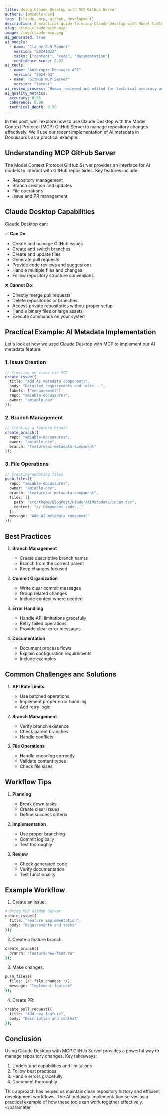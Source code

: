 ```yaml
---
title: Using Claude Desktop with MCP GitHub Server
authors: [amiable-dev]
tags: [claude, mcp, github, development]
description: A practical guide to using Claude Desktop with Model Context Protocol GitHub Server for repository management
slug: using-claude-with-mcp
image: /img/claude-mcp.png
ai_generated: true
ai_models: 
  - name: "Claude 3.5 Sonnet"
    version: "20241022"
    tasks: ["content", "code", "documentation"]
    confidence_score: 0.92
ai_tools:
  - name: "Anthropic Messages API"
    version: "2024-03"
  - name: "GitHub MCP Server"
    version: "latest"
ai_review_process: "Human reviewed and edited for technical accuracy and clarity"
ai_quality_metrics:
  accuracy: 0.95
  coherence: 0.98
  technical_depth: 0.90
---
```


In this post, we'll explore how to use Claude Desktop with the Model Context Protocol (MCP) GitHub Server to manage repository changes effectively. We'll use our recent implementation of AI metadata in Docusaurus as a practical example.

<!--truncate-->

## Understanding MCP GitHub Server

The Model Context Protocol GitHub Server provides an interface for AI models to interact with GitHub repositories. Key features include:

- Repository management
- Branch creation and updates
- File operations
- Issue and PR management

## Claude Desktop Capabilities

Claude Desktop can:

✅ **Can Do**:
- Create and manage GitHub issues
- Create and switch branches
- Create and update files
- Generate pull requests
- Provide code reviews and suggestions
- Handle multiple files and changes
- Follow repository structure conventions

❌ **Cannot Do**:
- Directly merge pull requests
- Delete repositories or branches
- Access private repositories without proper setup
- Handle binary files or large assets
- Execute commands on your system

## Practical Example: AI Metadata Implementation

Let's look at how we used Claude Desktop with MCP to implement our AI metadata feature:

### 1. Issue Creation

```typescript
// Creating an issue via MCP
create_issue({
  title: "Add AI metadata components",
  body: "Detailed requirements and tasks...",
  labels: ["enhancement"],
  repo: "amiable-docusaurus",
  owner: "amiable-dev"
});
```

### 2. Branch Management

```typescript
// Creating a feature branch
create_branch({
  repo: "amiable-docusaurus",
  owner: "amiable-dev",
  branch: "feature/ai-metadata-component"
});
```

### 3. File Operations

```typescript
// Creating/updating files
push_files({
  repo: "amiable-docusaurus",
  owner: "amiable-dev",
  branch: "feature/ai-metadata-component",
  files: [{
    path: "src/theme/BlogPost/Header/AIMetadata/index.tsx",
    content: "// Component code..."
  }],
  message: "Add AI metadata component"
});
```

## Best Practices

1. **Branch Management**
   - Create descriptive branch names
   - Branch from the correct parent
   - Keep changes focused

2. **Commit Organization**
   - Write clear commit messages
   - Group related changes
   - Include context where needed

3. **Error Handling**
   - Handle API limitations gracefully
   - Retry failed operations
   - Provide clear error messages

4. **Documentation**
   - Document process flows
   - Explain configuration requirements
   - Include examples

## Common Challenges and Solutions

1. **API Rate Limits**
   - Use batched operations
   - Implement proper error handling
   - Add retry logic

2. **Branch Management**
   - Verify branch existence
   - Check parent branches
   - Handle conflicts

3. **File Operations**
   - Handle encoding correctly
   - Validate content types
   - Check file sizes

## Workflow Tips

1. **Planning**
   - Break down tasks
   - Create clear issues
   - Define success criteria

2. **Implementation**
   - Use proper branching
   - Commit logically
   - Test thoroughly

3. **Review**
   - Check generated code
   - Verify documentation
   - Test functionality

## Example Workflow

1. Create an issue:
```bash
# Using MCP GitHub Server
create_issue({
  title: "Feature implementation",
  body: "Requirements and tasks"
});
```

2. Create a feature branch:
```bash
create_branch({
  branch: "feature/new-feature"
});
```

3. Make changes:
```bash
push_files({
  files: [/* file changes */],
  message: "Implement feature"
});
```

4. Create PR:
```bash
create_pull_request({
  title: "Add new feature",
  body: "Description and context"
});
```

## Conclusion

Using Claude Desktop with MCP GitHub Server provides a powerful way to manage repository changes. Key takeaways:

1. Understand capabilities and limitations
2. Follow best practices
3. Handle errors gracefully
4. Document thoroughly

This approach has helped us maintain clean repository history and efficient development workflows. The AI metadata implementation serves as a practical example of how these tools can work together effectively.</parameter